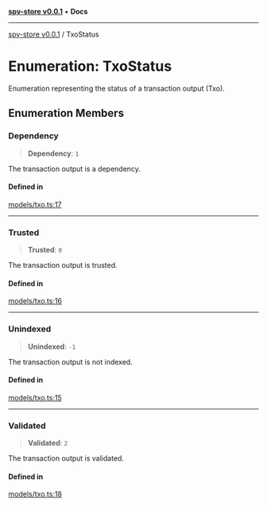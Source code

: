 [**spv-store v0.0.1**](../README.md) • **Docs**

***

[spv-store v0.0.1](../globals.md) / TxoStatus

# Enumeration: TxoStatus

Enumeration representing the status of a transaction output (Txo).

## Enumeration Members

### Dependency

> **Dependency**: `1`

The transaction output is a dependency.

#### Defined in

[models/txo.ts:17](https://github.com/shruggr/ts-casemod-spv/blob/3ea4eaa98b52595d9cf79b03096c7b1d167ad808/src/models/txo.ts#L17)

***

### Trusted

> **Trusted**: `0`

The transaction output is trusted.

#### Defined in

[models/txo.ts:16](https://github.com/shruggr/ts-casemod-spv/blob/3ea4eaa98b52595d9cf79b03096c7b1d167ad808/src/models/txo.ts#L16)

***

### Unindexed

> **Unindexed**: `-1`

The transaction output is not indexed.

#### Defined in

[models/txo.ts:15](https://github.com/shruggr/ts-casemod-spv/blob/3ea4eaa98b52595d9cf79b03096c7b1d167ad808/src/models/txo.ts#L15)

***

### Validated

> **Validated**: `2`

The transaction output is validated.

#### Defined in

[models/txo.ts:18](https://github.com/shruggr/ts-casemod-spv/blob/3ea4eaa98b52595d9cf79b03096c7b1d167ad808/src/models/txo.ts#L18)
